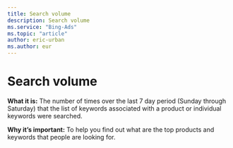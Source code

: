 ```yaml
---
title: Search volume
description: Search volume
ms.service: "Bing-Ads"
ms.topic: "article"
author: eric-urban
ms.author: eur
---
```


# Search volume

**What it is:**  The number of times over the last 7 day period (Sunday through Saturday) that the list of keywords associated with a product or individual keywords were searched.

**Why it’s important:**  To help you find out what are the top products and keywords that people are looking for.


